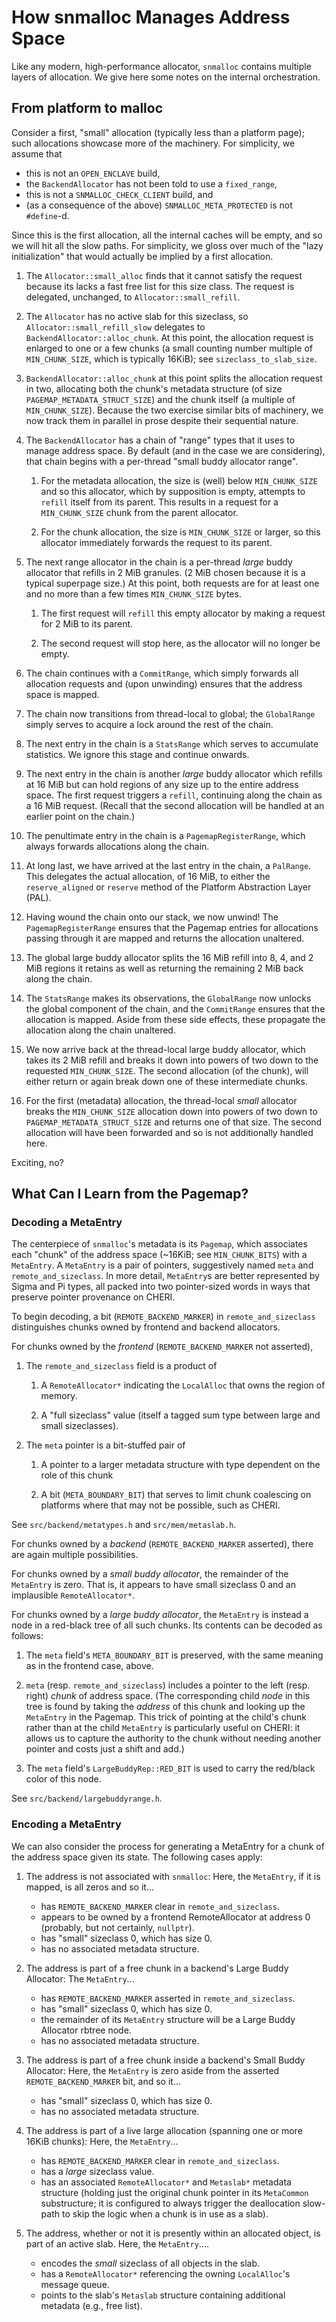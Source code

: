 # How snmalloc Manages Address Space

Like any modern, high-performance allocator, `snmalloc` contains multiple layers of allocation.
We give here some notes on the internal orchestration.

## From platform to malloc

Consider a first, "small" allocation (typically less than a platform page); such allocations showcase more of the machinery.
For simplicity, we assume that

- this is not an `OPEN_ENCLAVE` build,
- the `BackendAllocator` has not been told to use a `fixed_range`,
- this is not a `SNMALLOC_CHECK_CLIENT` build, and
- (as a consequence of the above) `SNMALLOC_META_PROTECTED` is not `#define`-d.

Since this is the first allocation, all the internal caches will be empty, and so we will hit all the slow paths.
For simplicity, we gloss over much of the "lazy initialization" that would actually be implied by a first allocation.

1. The `Allocator::small_alloc` finds that it cannot satisfy the request because its lacks a fast free list for this size class.
   The request is delegated, unchanged, to `Allocator::small_refill`.

2. The `Allocator` has no active slab for this sizeclass, so `Allocator::small_refill_slow` delegates to `BackendAllocator::alloc_chunk`.
   At this point, the allocation request is enlarged to one or a few chunks (a small counting number multiple of `MIN_CHUNK_SIZE`, which is typically 16KiB); see `sizeclass_to_slab_size`.

3. `BackendAllocator::alloc_chunk` at this point splits the allocation request in two, allocating both the chunk's metadata structure (of size `PAGEMAP_METADATA_STRUCT_SIZE`) and the chunk itself (a multiple of `MIN_CHUNK_SIZE`).
   Because the two exercise similar bits of machinery, we now track them in parallel in prose despite their sequential nature.

4. The `BackendAllocator` has a chain of "range" types that it uses to manage address space.
   By default (and in the case we are considering), that chain begins with a per-thread "small buddy allocator range".

   1. For the metadata allocation, the size is (well) below `MIN_CHUNK_SIZE` and so this allocator, which by supposition is empty, attempts to `refill` itself from its parent.
      This results in a request for a `MIN_CHUNK_SIZE` chunk from the parent allocator.

   2. For the chunk allocation, the size is `MIN_CHUNK_SIZE` or larger, so this allocator immediately forwards the request to its parent.

5. The next range allocator in the chain is a per-thread *large* buddy allocator that refills in 2 MiB granules.
   (2 MiB chosen because it is a typical superpage size.)
   At this point, both requests are for at least one and no more than a few times `MIN_CHUNK_SIZE` bytes.

   1. The first request will `refill` this empty allocator by making a request for 2 MiB to its parent.

   2. The second request will stop here, as the allocator will no longer be empty.

6. The chain continues with a `CommitRange`, which simply forwards all allocation requests and (upon unwinding) ensures that the address space is mapped.

7. The chain now transitions from thread-local to global; the `GlobalRange` simply serves to acquire a lock around the rest of the chain.

8. The next entry in the chain is a `StatsRange` which serves to accumulate statistics.
   We ignore this stage and continue onwards.

9. The next entry in the chain is another *large* buddy allocator which refills at 16 MiB but can hold regions
   of any size up to the entire address space.
   The first request triggers a `refill`, continuing along the chain as a 16 MiB request.
   (Recall that the second allocation will be handled at an earlier point on the chain.)

10. The penultimate entry in the chain is a `PagemapRegisterRange`, which always forwards allocations along the chain.

11. At long last, we have arrived at the last entry in the chain, a `PalRange`.
    This delegates the actual allocation, of 16 MiB, to either the `reserve_aligned` or `reserve` method of the Platform Abstraction Layer (PAL).

12. Having wound the chain onto our stack, we now unwind!
    The `PagemapRegisterRange` ensures that the Pagemap entries for allocations passing through it are mapped and returns the allocation unaltered.

13. The global large buddy allocator splits the 16 MiB refill into 8, 4, and 2 MiB regions it retains as well as returning the remaining 2 MiB back along the chain.

14. The `StatsRange` makes its observations, the `GlobalRange` now unlocks the global component of the chain, and the `CommitRange` ensures that the allocation is mapped.
    Aside from these side effects, these propagate the allocation along the chain unaltered.

15. We now arrive back at the thread-local large buddy allocator, which takes its 2 MiB refill and breaks it down into powers of two down to the requested `MIN_CHUNK_SIZE`.
    The second allocation (of the chunk), will either return or again break down one of these intermediate chunks.

16. For the first (metadata) allocation, the thread-local *small* allocator breaks the `MIN_CHUNK_SIZE` allocation down into powers of two down to `PAGEMAP_METADATA_STRUCT_SIZE` and returns one of that size.
    The second allocation will have been forwarded and so is not additionally handled here.

Exciting, no?

## What Can I Learn from the Pagemap?

### Decoding a MetaEntry

The centerpiece of `snmalloc`'s metadata is its `Pagemap`, which associates each "chunk" of the address space (~16KiB; see `MIN_CHUNK_BITS`) with a `MetaEntry`.
A `MetaEntry` is a pair of pointers, suggestively named `meta` and `remote_and_sizeclass`.
In more detail, `MetaEntry`s are better represented by Sigma and Pi types, all packed into two pointer-sized words in ways that preserve pointer provenance on CHERI.

To begin decoding, a bit (`REMOTE_BACKEND_MARKER`) in `remote_and_sizeclass` distinguishes chunks owned by frontend and backend allocators.

For chunks owned by the *frontend* (`REMOTE_BACKEND_MARKER` not asserted),

1. The `remote_and_sizeclass` field is a product of

   1. A `RemoteAllocator*` indicating the `LocalAlloc` that owns the region of memory.

   2. A "full sizeclass" value (itself a tagged sum type between large and small sizeclasses).

2. The `meta` pointer is a bit-stuffed pair of

   1. A pointer to a larger metadata structure with type dependent on the role of this chunk

   2. A bit (`META_BOUNDARY_BIT`) that serves to limit chunk coalescing on platforms where that may not be possible, such as CHERI.

See `src/backend/metatypes.h` and `src/mem/metaslab.h`.

For chunks owned by a *backend* (`REMOTE_BACKEND_MARKER` asserted), there are again multiple possibilities.

For chunks owned by a *small buddy allocator*, the remainder of the `MetaEntry` is zero.
That is, it appears to have small sizeclass 0 and an implausible `RemoteAllocator*`.

For chunks owned by a *large buddy allocator*, the `MetaEntry` is instead a node in a red-black tree of all such chunks.
Its contents can be decoded as follows:

1. The `meta` field's `META_BOUNDARY_BIT` is preserved, with the same meaning as in the frontend case, above.

2. `meta` (resp. `remote_and_sizeclass`) includes a pointer to the left (resp. right) *chunk* of address space.
   (The corresponding child *node* in this tree is found by taking the *address* of this chunk and looking up the `MetaEntry` in the Pagemap.
   This trick of pointing at the child's chunk rather than at the child `MetaEntry` is particularly useful on CHERI:
   it allows us to capture the authority to the chunk without needing another pointer and costs just a shift and add.)

3. The `meta` field's `LargeBuddyRep::RED_BIT` is used to carry the red/black color of this node.

See `src/backend/largebuddyrange.h`.

### Encoding a MetaEntry

We can also consider the process for generating a MetaEntry for a chunk of the address space given its state.
The following cases apply:

1. The address is not associated with `snmalloc`:
   Here, the `MetaEntry`, if it is mapped, is all zeros and so it...
   * has `REMOTE_BACKEND_MARKER` clear in `remote_and_sizeclass`.
   * appears to be owned by a frontend RemoteAllocator at address 0 (probably, but not certainly, `nullptr`).
   * has "small" sizeclass 0, which has size 0.
   * has no associated metadata structure.

2. The address is part of a free chunk in a backend's Large Buddy Allocator:
   The `MetaEntry`...
   * has `REMOTE_BACKEND_MARKER` asserted in `remote_and_sizeclass`.
   * has "small" sizeclass 0, which has size 0.
   * the remainder of its `MetaEntry` structure will be a Large Buddy Allocator rbtree node.
   * has no associated metadata structure.

3. The address is part of a free chunk inside a backend's Small Buddy Allocator:
   Here, the `MetaEntry` is zero aside from the asserted `REMOTE_BACKEND_MARKER` bit, and so it...
   * has "small" sizeclass 0, which has size 0.
   * has no associated metadata structure.

4. The address is part of a live large allocation (spanning one or more 16KiB chunks):
   Here, the `MetaEntry`...
   * has `REMOTE_BACKEND_MARKER` clear in `remote_and_sizeclass`.
   * has a *large* sizeclass value.
   * has an associated `RemoteAllocator*` and `Metaslab*` metadata structure
     (holding just the original chunk pointer in its `MetaCommon` substructure;
      it is configured to always trigger the deallocation slow-path to skip the logic when a chunk is in use as a slab).

5. The address, whether or not it is presently within an allocated object, is part of an active slab.  Here, the `MetaEntry`....
   * encodes the *small* sizeclass of all objects in the slab.
   * has a `RemoteAllocator*` referencing the owning `LocalAlloc`'s message queue.
   * points to the slab's `Metaslab` structure containing additional metadata (e.g., free list).
